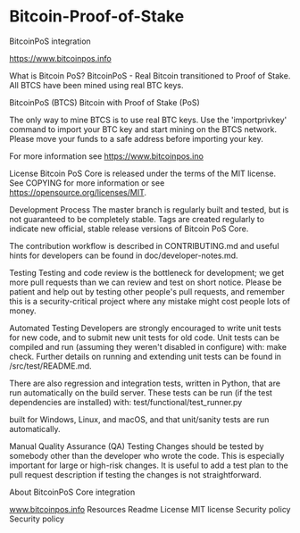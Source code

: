 # Bitcoin-Proof-of-Stake
BitcoinPoS integration

https://www.bitcoinpos.info

What is Bitcoin PoS?
BitcoinPoS - Real Bitcoin transitioned to Proof of Stake. All BTCS have been mined using real BTC keys.

BitcoinPoS (BTCS) Bitcoin with Proof of Stake (PoS)

The only way to mine BTCS is to use real BTC keys. Use the 'importprivkey' command to import your BTC key and start mining on the BTCS network. Please move your funds to a safe address before importing your key.

For more information see https://www.bitcoinpos.ino

License
Bitcoin PoS Core is released under the terms of the MIT license. See COPYING for more information or see https://opensource.org/licenses/MIT.

Development Process
The master branch is regularly built and tested, but is not guaranteed to be completely stable. Tags are created regularly to indicate new official, stable release versions of Bitcoin PoS Core.

The contribution workflow is described in CONTRIBUTING.md and useful hints for developers can be found in doc/developer-notes.md.

Testing
Testing and code review is the bottleneck for development; we get more pull requests than we can review and test on short notice. Please be patient and help out by testing other people's pull requests, and remember this is a security-critical project where any mistake might cost people lots of money.

Automated Testing
Developers are strongly encouraged to write unit tests for new code, and to submit new unit tests for old code. Unit tests can be compiled and run (assuming they weren't disabled in configure) with: make check. Further details on running and extending unit tests can be found in /src/test/README.md.

There are also regression and integration tests, written in Python, that are run automatically on the build server. These tests can be run (if the test dependencies are installed) with: test/functional/test_runner.py

built for Windows, Linux, and macOS, and that unit/sanity tests are run automatically.

Manual Quality Assurance (QA) Testing
Changes should be tested by somebody other than the developer who wrote the code. This is especially important for large or high-risk changes. It is useful to add a test plan to the pull request description if testing the changes is not straightforward.

About
BitcoinPoS Core integration

www.bitcoinpos.info
Resources
 Readme
License
 MIT license
Security policy
 Security policy
